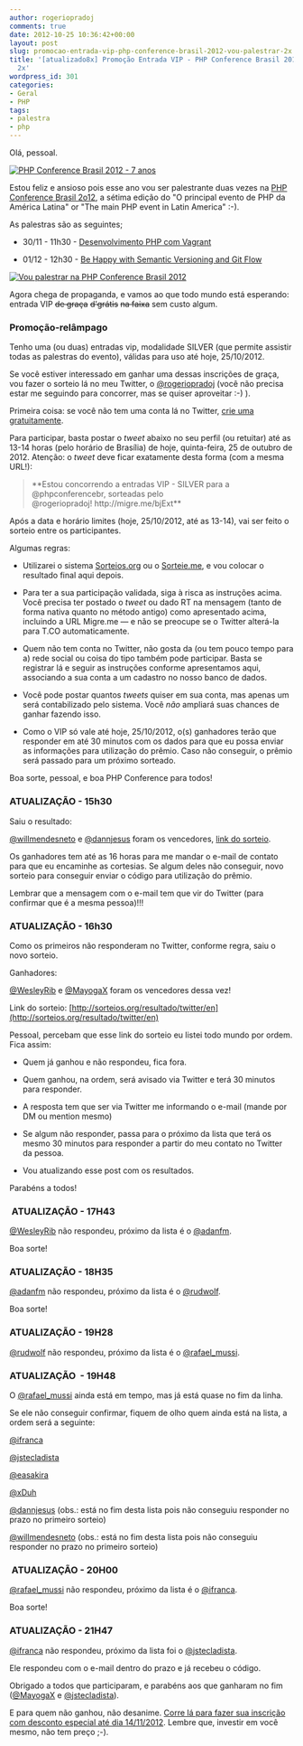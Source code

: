 ```yaml
---
author: rogeriopradoj
comments: true
date: 2012-10-25 10:36:42+00:00
layout: post
slug: promocao-entrada-vip-php-conference-brasil-2012-vou-palestrar-2x
title: '[atualizado8x] Promoção Entrada VIP - PHP Conference Brasil 2012 - Vou palestrar
  2x'
wordpress_id: 301
categories:
- Geral
- PHP
tags:
- palestra
- php
---
```


Olá, pessoal.

[![PHP Conference Brasil 2012 - 7 anos](http://rogeriopradoj.com/wp-content/uploads/2012/10/LogoPHPConf7anos.gif)](http://www.phpconference.com.br/)

Estou feliz e ansioso pois esse ano vou ser palestrante duas vezes na [PHP Conference Brasil 2o12](http://www.phpconference.com.br/), a sétima edição do "O principal evento de PHP da América Latina" or "The main PHP event in Latin America" :-).

As palestras são as seguintes;



	
  * 30/11 - 11h30 - [Desenvolvimento PHP com Vagrant](http://www.phpconference.com.br/presentations/show/id/98)

	
  * 01/12 - 12h30 - [Be Happy with Semantic Versioning and Git Flow](http://www.phpconference.com.br/presentations/show/id/100)




[![Vou palestrar na PHP Conference Brasil 2012](http://rogeriopradoj.com/wp-content/uploads/2012/10/PHPConfBR_HBanner_Palestrante.gif)](http://rogeriopradoj.com/wp-content/uploads/2012/10/PHPConfBR_HBanner_Palestrante.gif)


Agora chega de propaganda, e vamos ao que todo mundo está esperando: entrada VIP <del>de graça</del> <del>d'grátis</del> <del>na faixa</del> sem custo algum.


### Promoção-relâmpago


Tenho uma (ou duas) entradas vip, modalidade SILVER (que permite assistir todas as palestras do evento), válidas para uso até hoje, 25/10/2012.

Se você estiver interessado em ganhar uma dessas inscrições de graça, vou fazer o sorteio lá no meu Twitter, o [@rogeriopradoj](https://twitter.com/rogeriopradoj) (você não precisa estar me seguindo para concorrer, mas se quiser aproveitar :-) ).

Primeira coisa: se você não tem uma conta lá no Twitter, [crie uma gratuitamente](https://twitter.com/).

Para participar, basta postar o _tweet_ abaixo no seu perfil (ou retuitar) até as 13-14 horas (pelo horário de Brasília) de hoje, quinta-feira, 25 de outubro de 2012. Atenção: o _tweet_ deve ficar exatamente desta forma (com a mesma URL!):


<blockquote>**Estou concorrendo a entradas VIP - SILVER para a @phpconferencebr, sorteadas pelo @rogeriopradoj! http://migre.me/bjExt**</blockquote>


Após a data e horário limites (hoje, 25/10/2012, até as 13-14), vai ser feito o sorteio entre os participantes.

Algumas regras:



	
  * Utilizarei o sistema [Sorteios.org](http://sorteios.org/) ou o [Sorteie.me](http://sorteie.me/), e vou colocar o resultado final aqui depois.

	
  * Para ter a sua participação validada, siga à risca as instruções acima. Você precisa ter postado o _tweet_ ou dado RT na mensagem (tanto de forma nativa quanto no método antigo) como apresentado acima, incluindo a URL Migre.me — e não se preocupe se o Twitter alterá-la para T.CO automaticamente.

	
  * Quem não tem conta no Twitter, não gosta da (ou tem pouco tempo para a) rede social ou coisa do tipo também pode participar. Basta se registrar lá e seguir as instruções conforme apresentamos aqui, associando a sua conta a um cadastro no nosso banco de dados.

	
  * Você pode postar quantos _tweets_ quiser em sua conta, mas apenas um será contabilizado pelo sistema. Você *não* ampliará suas chances de ganhar fazendo isso.

	
  * Como o VIP só vale até hoje, 25/10/2012, o(s) ganhadores terão que responder em até 30 minutos com os dados para que eu possa enviar as informações para utilização do prêmio. Caso não conseguir, o prêmio será passado para um próximo sorteado.


Boa sorte, pessoal, e boa PHP Conference para todos!


### ATUALIZAÇÃO - 15h30


Saiu o resultado:

[@willmendesneto](http://twitter.com/willmendesneto) e [@dannjesus](http://twitter.com/dannjesus) foram os vencedores, [link do sorteio](http://sorteios.org/resultado/twitter/em).

Os ganhadores tem até as 16 horas para me mandar o e-mail de contato para que eu encaminhe as cortesias. Se algum deles não conseguir, novo sorteio para conseguir enviar o código para utilização do prêmio.

Lembrar que a mensagem com o e-mail tem que vir do Twitter (para confirmar que é a mesma pessoa)!!!


### ATUALIZAÇÃO - 16h30


Como os primeiros não responderam no Twitter, conforme regra, saiu o novo sorteio.

Ganhadores:

[@WesleyRib](http://twitter.com/WesleyRib) e [@MayogaX](http://twitter.com/MayogaX) foram os vencedores dessa vez!

Link do sorteio: [http://sorteios.org/resultado/twitter/en](http://sorteios.org/resultado/twitter/en)

Pessoal, percebam que esse link do sorteio eu listei todo mundo por ordem. Fica assim:



	
  * Quem já ganhou e não respondeu, fica fora.

	
  * Quem ganhou, na ordem, será avisado via Twitter e terá 30 minutos para responder.

	
  * A resposta tem que ser via Twitter me informando o e-mail (mande por DM ou mention mesmo)

	
  * Se algum não responder, passa para o próximo da lista que terá os mesmo 30 minutos para responder a partir do meu contato no Twitter da pessoa.

	
  * Vou atualizando esse post com os resultados.




Parabéns a todos!




###  ATUALIZAÇÃO - 17H43


[@WesleyRib](http://twitter.com/WesleyRib) não respondeu, próximo da lista é o [@adanfm](http://twitter.com/adanfm).

Boa sorte!


### ATUALIZAÇÃO - 18H35


[@adanfm](http://twitter.com/adanfm) não respondeu, próximo da lista é o [@rudwolf](http://twitter.com/rudwolf).

Boa sorte!


### ATUALIZAÇÃO - 19H28


[@rudwolf](http://twitter.com/rudwolf) não respondeu, próximo da lista é o [@rafael_mussi](http://twitter.com/rafael_mussi).


### ATUALIZAÇÃO  - 19H48


O [@rafael_mussi](http://twitter.com/rafael_mussi) ainda está em tempo, mas já está quase no fim da linha.

Se ele não conseguir confirmar, fiquem de olho quem ainda está na lista, a ordem será a seguinte:

[@ifranca](http://twitter.com/ifranca)

[@jstecladista](http://twitter.com/jstecladista)

[@easakira](http://twitter.com/easakira)

[@xDuh](http://twitter.com/xDuh)

[@dannjesus](http://twitter.com/dannjesus) (obs.: está no fim desta lista pois não conseguiu responder no prazo no primeiro sorteio)

[@willmendesneto](http://twitter.com/willmendesneto) (obs.: está no fim desta lista pois não conseguiu responder no prazo no primeiro sorteio)


###  ATUALIZAÇÃO - 20H00


[@rafael_mussi](http://twitter.com/rafael_mussi) não respondeu, próximo da lista é o [@ifranca](http://twitter.com/ifranca).

Boa sorte!


### ATUALIZAÇÃO - 21H47


[@ifranca](http://twitter.com/ifranca) não respondeu, próximo da lista foi o [@jstecladista](http://twitter.com/jstecladista).

Ele respondeu com o e-mail dentro do prazo e já recebeu o código.

Obrigado a todos que participaram, e parabéns aos que ganharam no fim ([@MayogaX](http://twitter.com/MayogaX) e [@jstecladista](http://twitter.com/jstecladista)).

E para quem não ganhou, não desanime. [Corre lá para fazer sua inscrição com desconto especial até dia 14/11/2012](http://www.phpconference.com.br/registration). Lembre que, investir em você mesmo, não tem preço ;-).
